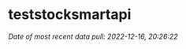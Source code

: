 
<!-- README.md is generated from README.Rmd. Please edit that file -->

# teststocksmartapi

*Date of most recent data pull: 2022-12-16, 20:26:22*
